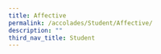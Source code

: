 ```yaml
---
title: Affective
permalink: /accolades/Student/Affective/
description: ""
third_nav_title: Student
---
```


